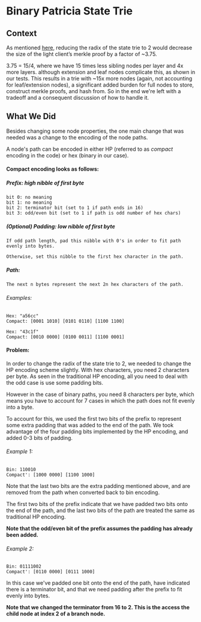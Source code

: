 # Binary Patricia State Trie
## Context
As mentioned [here](https://ethresear.ch/t/a-two-layer-account-trie-inside-a-single-layer-trie/210), reducing the radix of the state trie to 2 would decrease the size of the light client’s merkle proof by a factor of ~3.75.

3.75 = 15/4, where we have 15 times less sibling nodes per layer and 4x more layers. although extension and leaf nodes complicate this, as shown in our tests.  This results in a trie with ~15x more nodes (again, not accounting for leaf/extension nodes), a significant added burden for full nodes to store, construct merkle proofs, and hash from.  So in the end we're left with a tradeoff and a consequent discussion of how to handle it.

## What We Did
Besides changing some node properties, the one main change that was needed was a change to the encoding of the node paths.

A node's path can be encoded in either HP (referred to as *compact* encoding in the code) or hex (binary in our case).

#### Compact encoding looks as follows:

##### Prefix: high nibble of first byte
    bit 0: no meaning
    bit 1: no meaning
    bit 2: terminator bit (set to 1 if path ends in 16)
    bit 3: odd/even bit (set to 1 if path is odd number of hex chars)

##### (Optional) Padding: low nibble of first byte
    If odd path length, pad this nibble with 0's in order to fit path evenly into bytes.

    Otherwise, set this nibble to the first hex character in the path.

##### Path:
    The next n bytes represent the next 2n hex characters of the path.

###### Examples:
    Hex: "a56cc"
    Compact: [0001 1010] [0101 0110] [1100 1100]

    Hex: "43c1f"
    Compact: [0010 0000] [0100 0011] [1100 0001]

#### Problem:
In order to change the radix of the state trie to 2, we needed to change the HP encoding scheme slightly.  With hex characters, you need 2 characters per byte.  As seen in the traditional HP encoding, all you need to deal with the odd case is use some padding bits.

However in the case of binary paths, you need 8 characters per byte, which means you have to account for 7 cases in which the path does not fit evenly into a byte.

To account for this, we used the first two bits of the prefix to represent some extra padding that was added to the end of the path.  We took advantage of the four padding bits implemented by the HP encoding, and added 0-3 bits of padding.

###### Example 1:
    Bin: 110010
    Compact': [1000 0000] [1100 1000]

  Note that the last two bits are the extra padding mentioned above, and are removed from the path when converted back to bin encoding.

  The first two bits of the prefix indicate that we have padded two bits onto the end of the path, and the last two bits of the path are treated the same as traditional HP encoding.

  **Note that the odd/even bit of the prefix assumes the padding has already been added.**


###### Example 2:
    Bin: 01111002
    Compact': [0110 0000] [0111 1000]

  In this case we've padded one bit onto the end of the path, have indicated there is a terminator bit, and that we need padding after the prefix to fit evenly into bytes.

  **Note that we changed the terminator from 16 to 2. This is the access the child node at index 2 of a branch node.**
